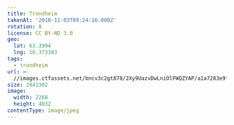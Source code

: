 ```yaml
---
title: Trondheim
takenAt: '2018-11-03T09:24:16.000Z'
rotation: 0
license: CC BY-ND 3.0
geo:
  lat: 63.3994
  lng: 10.373383
tags:
  - trondheim
url: >-
  //images.ctfassets.net/bncv3c2gt878/2Xy9UazvDwLniOlFWQZYAP/a1a7283e9fc641c187affd3f49cf930d/trondheim_30761622397_o
size: 2841302
image:
  width: 2268
  height: 4032
contentType: image/jpeg
---
```


